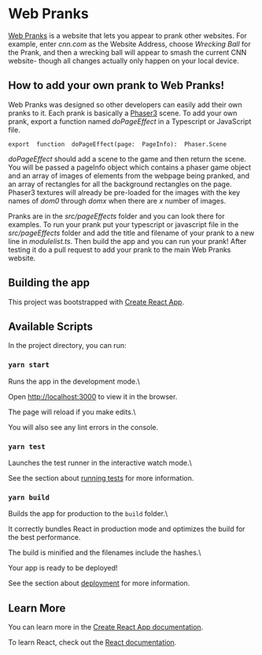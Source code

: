 #  Web Pranks

[Web Pranks](https://www.iprank.us/) is a website that lets you appear to prank other websites. For example, enter *cnn.com* as the Website Address, choose *Wrecking Ball* for the Prank, and then a wrecking ball will appear to smash the current CNN website- though all changes actually only happen on your local device.

  

##  How to add your own prank to Web Pranks!

  

Web Pranks was designed so other developers can easily add their own pranks to it. Each prank is basically a [Phaser3](https://phaser.io/phaser3) scene. To add your own prank, export a function named *doPageEffect* in a Typescript or JavaScript file.

    export  function  doPageEffect(page:  PageInfo):  Phaser.Scene

*doPageEffect* should add a scene to the game and then return the scene.
You will be passed a pageInfo object which contains a phaser game object and an array of images of elements from the webpage being pranked, and an array of rectangles for all the background rectangles on the page. Phaser3 textures will already be pre-loaded for the images with the key names of *dom0* through *domx* when there are *x* number of images.

Pranks are in the *src/pageEffects* folder and you can look there for examples. To run your prank put your typescript or javascript file in the *src/pageEffects* folder and add the title and filename of your prank to a new line in *modulelist.ts*. Then build the app and you can run your prank! After testing it do a pull request to add your prank to the main Web Pranks website.

  

##  Building the app

This project was bootstrapped with [Create React App](https://github.com/facebook/create-react-app).

  

##  Available Scripts

  

In the project directory, you can run:

  

###  `yarn start`

  

Runs the app in the development mode.\

Open [http://localhost:3000](http://localhost:3000) to view it in the browser.

  

The page will reload if you make edits.\

You will also see any lint errors in the console.

  

###  `yarn test`

  

Launches the test runner in the interactive watch mode.\

See the section about [running tests](https://facebook.github.io/create-react-app/docs/running-tests) for more information.

  

###  `yarn build`

  

Builds the app for production to the `build` folder.\

It correctly bundles React in production mode and optimizes the build for the best performance.

  

The build is minified and the filenames include the hashes.\

Your app is ready to be deployed!

  

See the section about [deployment](https://facebook.github.io/create-react-app/docs/deployment) for more information.

  

##  Learn More

  

You can learn more in the [Create React App documentation](https://facebook.github.io/create-react-app/docs/getting-started).

  

To learn React, check out the [React documentation](https://reactjs.org/).